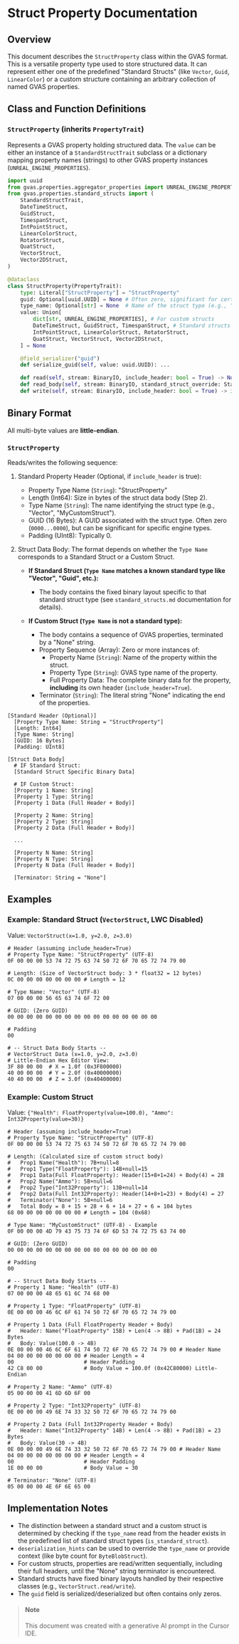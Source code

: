 # Struct Property Documentation

## Overview
This document describes the `StructProperty` class within the GVAS format. This is a versatile property type used to store structured data. It can represent either one of the predefined "Standard Structs" (like `Vector`, `Guid`, `LinearColor`) or a custom structure containing an arbitrary collection of named GVAS properties.

## Class and Function Definitions

### `StructProperty` (inherits `PropertyTrait`)
Represents a GVAS property holding structured data. The `value` can be either an instance of a `StandardStructTrait` subclass or a dictionary mapping property names (strings) to other GVAS property instances (`UNREAL_ENGINE_PROPERTIES`).

```python
import uuid
from gvas.properties.aggregator_properties import UNREAL_ENGINE_PROPERTIES
from gvas.properties.standard_structs import (
    StandardStructTrait,
    DateTimeStruct,
    GuidStruct,
    TimespanStruct,
    IntPointStruct,
    LinearColorStruct,
    RotatorStruct,
    QuatStruct,
    VectorStruct,
    Vector2DStruct,
)

@dataclass
class StructProperty(PropertyTrait):
    type: Literal["StructProperty"] = "StructProperty"
    guid: Optional[uuid.UUID] = None # Often zero, significant for certain engine types
    type_name: Optional[str] = None  # Name of the struct type (e.g., "Vector", "MyCustomStruct")
    value: Union[
        dict[str, UNREAL_ENGINE_PROPERTIES], # For custom structs
        DateTimeStruct, GuidStruct, TimespanStruct, # Standard structs
        IntPointStruct, LinearColorStruct, RotatorStruct,
        QuatStruct, VectorStruct, Vector2DStruct,
    ] = None

    @field_serializer("guid")
    def serialize_guid(self, value: uuid.UUID): ...

    def read(self, stream: BinaryIO, include_header: bool = True) -> None: ...
    def read_body(self, stream: BinaryIO, standard_struct_override: StandardStructTrait = None) -> None: ...
    def write(self, stream: BinaryIO, include_header: bool = True) -> int: ...
```

## Binary Format

All multi-byte values are **little-endian**.

### `StructProperty`
Reads/writes the following sequence:
1.  Standard Property Header (Optional, if `include_header` is true):
    *   Property Type Name (`String`): "StructProperty"
    *   Length (Int64): Size in bytes of the struct data body (Step 2).
    *   Type Name (`String`): The name identifying the struct type (e.g., "Vector", "MyCustomStruct").
    *   GUID (16 Bytes): A GUID associated with the struct type. Often zero (`0000...0000`), but can be significant for specific engine types.
    *   Padding (UInt8): Typically 0.
2.  Struct Data Body: The format depends on whether the `Type Name` corresponds to a Standard Struct or a Custom Struct.

    *   **If Standard Struct (`Type Name` matches a known standard type like "Vector", "Guid", etc.):**
        *   The body contains the fixed binary layout specific to that standard struct type (see `standard_structs.md` documentation for details).

    *   **If Custom Struct (`Type Name` is not a standard type):**
        *   The body contains a sequence of GVAS properties, terminated by a "None" string.
        *   Property Sequence (Array): Zero or more instances of:
            *   Property Name (`String`): Name of the property within the struct.
            *   Property Type (`String`): GVAS type name of the property.
            *   Full Property Data: The complete binary data for the property, **including** its own header (`include_header=True`).
        *   Terminator (`String`): The literal string "None" indicating the end of the properties.

```
[Standard Header (Optional)]
  [Property Type Name: String = "StructProperty"]
  [Length: Int64]
  [Type Name: String]
  [GUID: 16 Bytes]
  [Padding: UInt8]

[Struct Data Body]
  # IF Standard Struct:
  [Standard Struct Specific Binary Data]

  # IF Custom Struct:
  [Property 1 Name: String]
  [Property 1 Type: String]
  [Property 1 Data (Full Header + Body)]

  [Property 2 Name: String]
  [Property 2 Type: String]
  [Property 2 Data (Full Header + Body)]

  ...

  [Property N Name: String]
  [Property N Type: String]
  [Property N Data (Full Header + Body)]

  [Terminator: String = "None"]
```

## Examples

### Example: Standard Struct (`VectorStruct`, LWC Disabled)
Value: `VectorStruct(x=1.0, y=2.0, z=3.0)`

```
# Header (assuming include_header=True)
# Property Type Name: "StructProperty" (UTF-8)
0F 00 00 00 53 74 72 75 63 74 50 72 6F 70 65 72 74 79 00

# Length: (Size of VectorStruct body: 3 * float32 = 12 bytes)
0C 00 00 00 00 00 00 00 # Length = 12

# Type Name: "Vector" (UTF-8)
07 00 00 00 56 65 63 74 6F 72 00

# GUID: (Zero GUID)
00 00 00 00 00 00 00 00 00 00 00 00 00 00 00 00

# Padding
00

# -- Struct Data Body Starts --
# VectorStruct Data (x=1.0, y=2.0, z=3.0)
# Little-Endian Hex Editor View:
3F 80 00 00  # X = 1.0f (0x3F800000)
40 00 00 00  # Y = 2.0f (0x40000000)
40 40 00 00  # Z = 3.0f (0x40400000)
```

### Example: Custom Struct
Value: `{"Health": FloatProperty(value=100.0), "Ammo": Int32Property(value=30)}`

```
# Header (assuming include_header=True)
# Property Type Name: "StructProperty" (UTF-8)
0F 00 00 00 53 74 72 75 63 74 50 72 6F 70 65 72 74 79 00

# Length: (Calculated size of custom struct body)
#   Prop1 Name("Health"): 7B+null=8
#   Prop1 Type("FloatProperty"): 14B+null=15
#   Prop1 Data(Full FloatProperty): Header(15+8+1=24) + Body(4) = 28
#   Prop2 Name("Ammo"): 5B+null=6
#   Prop2 Type("Int32Property"): 13B+null=14
#   Prop2 Data(Full Int32Property): Header(14+8+1=23) + Body(4) = 27
#   Terminator("None"): 5B+null=6
#   Total Body = 8 + 15 + 28 + 6 + 14 + 27 + 6 = 104 bytes
68 00 00 00 00 00 00 00 # Length = 104 (0x68)

# Type Name: "MyCustomStruct" (UTF-8) - Example
0F 00 00 00 4D 79 43 75 73 74 6F 6D 53 74 72 75 63 74 00

# GUID: (Zero GUID)
00 00 00 00 00 00 00 00 00 00 00 00 00 00 00 00

# Padding
00

# -- Struct Data Body Starts --
# Property 1 Name: "Health" (UTF-8)
07 00 00 00 48 65 61 6C 74 68 00

# Property 1 Type: "FloatProperty" (UTF-8)
0E 00 00 00 46 6C 6F 61 74 50 72 6F 70 65 72 74 79 00

# Property 1 Data (Full FloatProperty Header + Body)
#   Header: Name("FloatProperty" 15B) + Len(4 -> 8B) + Pad(1B) = 24 Bytes
#   Body: Value(100.0 -> 4B)
0E 00 00 00 46 6C 6F 61 74 50 72 6F 70 65 72 74 79 00 # Header Name
04 00 00 00 00 00 00 00 # Header Length = 4
00                      # Header Padding
42 C8 00 00             # Body Value = 100.0f (0x42C80000) Little-Endian

# Property 2 Name: "Ammo" (UTF-8)
05 00 00 00 41 6D 6D 6F 00

# Property 2 Type: "Int32Property" (UTF-8)
0E 00 00 00 49 6E 74 33 32 50 72 6F 70 65 72 74 79 00

# Property 2 Data (Full Int32Property Header + Body)
#   Header: Name("Int32Property" 14B) + Len(4 -> 8B) + Pad(1B) = 23 Bytes
#   Body: Value(30 -> 4B)
0E 00 00 00 49 6E 74 33 32 50 72 6F 70 65 72 74 79 00 # Header Name
04 00 00 00 00 00 00 00 # Header Length = 4
00                      # Header Padding
1E 00 00 00             # Body Value = 30

# Terminator: "None" (UTF-8)
05 00 00 00 4E 6F 6E 65 00
```

## Implementation Notes
- The distinction between a standard struct and a custom struct is determined by checking if the `type_name` read from the header exists in the predefined list of standard struct types (`is_standard_struct`).
- `deserialization_hints` can be used to override the `type_name` or provide context (like byte count for `ByteBlobStruct`).
- For custom structs, properties are read/written sequentially, including their full headers, until the "None" string terminator is encountered.
- Standard structs have fixed binary layouts handled by their respective classes (e.g., `VectorStruct.read/write`).
- The `guid` field is serialized/deserialized but often contains only zeros.

> #### Note
> This document was created with a generative AI prompt in the Cursor IDE. 